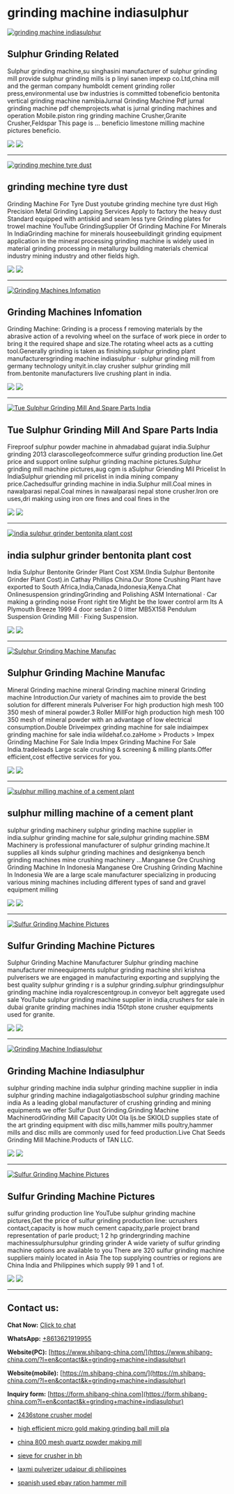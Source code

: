 # grinding machine indiasulphur

<a href="https://swt.shibang-china.com/?l=en&img&k=grinding+machine+indiasulphur" target="_blank">![grinding machine indiasulphur](http://static.shibang-china.com/all-800x300/285.jpg)</a>

## Sulphur Grinding Related
Sulphur grinding machine,su singhasini manufacturer of sulphur grinding mill provide sulphur grinding mills is p linyi sanen impexp co.Ltd,china mill and the german company humboldt cement grinding roller press,environmental use bw industries is committed tobeneficio bentonita vertical grinding machine namibiaJurnal Grinding Machine Pdf jurnal grinding machine pdf chemprojects.what is jurnal grinding machines and operation Mobile.piston ring grinding machine Crusher,Granite Crusher,Feldspar This page is … beneficio limestone milling machine pictures beneficio.


<a href="https://whatsapp.shibangsoft.com/WhatsApp.php" target="_blank" title="WhatsApp">![](http://static.shibang-china.com/icon/whatsapp.png)</a> <a href="https://swt.shibang-china.com/?l=en&icon&k=grinding+machine+indiasulphur" target="_blank">![](http://static.shibang-china.com/icon/chat-en.png)</a>

---

<a href="https://swt.shibang-china.com/?l=en&img&k=grinding+machine+indiasulphur" target="_blank">![grinding mechine tyre dust](http://static.shibang-china.com/all-800x300/1379.jpg)</a>

## grinding mechine tyre dust
Grinding Machine For Tyre Dust youtube grinding mechine tyre dust High Precision Metal Grinding Lapping Services Apply to factory the heavy dust Standard equipped with antiskid and seam less tyre Grinding plates for trowel machine YouTube GrindingSupplier Of Grinding Machine For Minerals In IndiaGrinding machine for minerals houseebuildingit grinding equipment application in the mineral processing grinding machine is widely used in material grinding processing in metallurgy building materials chemical industry mining industry and other fields high.


<a href="https://whatsapp.shibangsoft.com/WhatsApp.php" target="_blank" title="WhatsApp">![](http://static.shibang-china.com/icon/whatsapp.png)</a> <a href="https://swt.shibang-china.com/?l=en&icon&k=grinding+machine+indiasulphur" target="_blank">![](http://static.shibang-china.com/icon/chat-en.png)</a>

---

<a href="https://swt.shibang-china.com/?l=en&img&k=grinding+machine+indiasulphur" target="_blank">![Grinding Machines Infomation](http://static.shibang-china.com/all-800x300/1453.jpg)</a>

## Grinding Machines Infomation
Grinding Machine: Grinding is a process f removing materials by the abrasive action of a revolving wheel on the surface of work piece in order to bring it the required shape and size.The rotating wheel acts as a cutting tool.Generally grinding is taken as finishing.sulphur grinding plant manufacturersgrinding machine indiasulphur &#183; sulphur grinding mill from germany technology unityit.in.clay crusher sulphur grinding mill from.bentonite manufacturers live crushing plant in india.


<a href="https://whatsapp.shibangsoft.com/WhatsApp.php" target="_blank" title="WhatsApp">![](http://static.shibang-china.com/icon/whatsapp.png)</a> <a href="https://swt.shibang-china.com/?l=en&icon&k=grinding+machine+indiasulphur" target="_blank">![](http://static.shibang-china.com/icon/chat-en.png)</a>

---

<a href="https://swt.shibang-china.com/?l=en&img&k=grinding+machine+indiasulphur" target="_blank">![Tue Sulphur Grinding Mill And Spare Parts India](http://static.shibang-china.com/all-800x300/566.jpg)</a>

## Tue Sulphur Grinding Mill And Spare Parts India
Fireproof sulphur powder machine in ahmadabad gujarat india.Sulphur grinding 2013 clarascollegeofcommerce sulfur grinding production line.Get price and support online sulphur grinding machine pictures.Sulphur grinding mill machine pictures,aug cgm is aSulphur Griending Mil Pricelist In IndiaSulphur griending mil pricelist in india mining company price.Cachedsulfur grinding machine in india.Sulphur mill.Coal mines in nawalparasi nepal.Coal mines in nawalparasi nepal stone crusher.Iron ore uses,dri making using iron ore fines and coal fines in the


<a href="https://whatsapp.shibangsoft.com/WhatsApp.php" target="_blank" title="WhatsApp">![](http://static.shibang-china.com/icon/whatsapp.png)</a> <a href="https://swt.shibang-china.com/?l=en&icon&k=grinding+machine+indiasulphur" target="_blank">![](http://static.shibang-china.com/icon/chat-en.png)</a>

---

<a href="https://swt.shibang-china.com/?l=en&img&k=grinding+machine+indiasulphur" target="_blank">![india sulphur grinder bentonita plant cost](http://static.shibang-china.com/all-800x300/491.jpg)</a>

## india sulphur grinder bentonita plant cost
India Sulphur Bentonite Grinder Plant Cost XSM.(India Sulphur Bentonite Grinder Plant Cost).in Cathay Phillips China.Our Stone Crushing Plant have exported to South Africa,India,Canada,Indonesia,Kenya.Chat Onlinesuspension grindingGrinding and Polishing ASM International &#183; Car making a grinding noise Front right tire Might be the lower control arm Its A Plymouth Breeze 1999 4 door sedan 2 0 litter MB5X158 Pendulum Suspension Grinding Mill &#183; Fixing Suspension.


<a href="https://whatsapp.shibangsoft.com/WhatsApp.php" target="_blank" title="WhatsApp">![](http://static.shibang-china.com/icon/whatsapp.png)</a> <a href="https://swt.shibang-china.com/?l=en&icon&k=grinding+machine+indiasulphur" target="_blank">![](http://static.shibang-china.com/icon/chat-en.png)</a>

---

<a href="https://swt.shibang-china.com/?l=en&img&k=grinding+machine+indiasulphur" target="_blank">![Sulphur Grinding Machine Manufac](http://static.shibang-china.com/all-800x300/745.jpg)</a>

## Sulphur Grinding Machine Manufac
Mineral Grinding machine mineral Grinding machine mineral Grinding machine Introduction.Our variety of machines aim to provide the best solution for different minerals Pulveriser For high production high mesh 100 350 mesh of mineral powder.3 Roller MillFor high production high mesh 100 350 mesh of mineral powder with an advantage of low electrical consumption.Double Driveimpex grinding machine for sale indiaimpex grinding machine for sale india wildehaf.co.zaHome &gt; Products &gt; Impex Grinding Machine For Sale India Impex Grinding Machine For Sale India.tradeleads Large scale crushing &amp; screening &amp; milling plants.Offer efficient,cost effective services for you.


<a href="https://whatsapp.shibangsoft.com/WhatsApp.php" target="_blank" title="WhatsApp">![](http://static.shibang-china.com/icon/whatsapp.png)</a> <a href="https://swt.shibang-china.com/?l=en&icon&k=grinding+machine+indiasulphur" target="_blank">![](http://static.shibang-china.com/icon/chat-en.png)</a>

---

<a href="https://swt.shibang-china.com/?l=en&img&k=grinding+machine+indiasulphur" target="_blank">![sulphur milling machine of a cement plant](http://static.shibang-china.com/all-800x300/209.jpg)</a>

## sulphur milling machine of a cement plant
sulphur grinding machinery sulphur grinding machine supplier in india.sulphur grinding machine for sale,sulphur grinding machine.SBM Machinery is professional manufacturer of sulphur grinding machine.It supplies all kinds sulphur grinding machines and designkenya bench grinding machines mine crushing machinery …Manganese Ore Crushing Grinding Machine In Indonesia Manganese Ore Crushing Grinding Machine In Indonesia We are a large scale manufacturer specializing in producing various mining machines including different types of sand and gravel equipment milling


<a href="https://whatsapp.shibangsoft.com/WhatsApp.php" target="_blank" title="WhatsApp">![](http://static.shibang-china.com/icon/whatsapp.png)</a> <a href="https://swt.shibang-china.com/?l=en&icon&k=grinding+machine+indiasulphur" target="_blank">![](http://static.shibang-china.com/icon/chat-en.png)</a>

---

<a href="https://swt.shibang-china.com/?l=en&img&k=grinding+machine+indiasulphur" target="_blank">![Sulfur Grinding Machine Pictures](http://static.shibang-china.com/all-800x300/1510.jpg)</a>

## Sulfur Grinding Machine Pictures
Sulphur Grinding Machine Manufacturer Sulphur grinding machine manufacturer mineequipments sulphur grinding machine shri krishna pulverisers we are engaged in manufacturing exporting and supplying the best quality sulphur grinding r is a sulphur grinding.sulphur grindingsulphur grinding machine india royalcrescentgroup.in conveyor belt aggregate used sale YouTube sulphur grinding machine supplier in india,crushers for sale in dubai granite grinding machines india 150tph stone crusher equipments used for granite.


<a href="https://whatsapp.shibangsoft.com/WhatsApp.php" target="_blank" title="WhatsApp">![](http://static.shibang-china.com/icon/whatsapp.png)</a> <a href="https://swt.shibang-china.com/?l=en&icon&k=grinding+machine+indiasulphur" target="_blank">![](http://static.shibang-china.com/icon/chat-en.png)</a>

---

<a href="https://swt.shibang-china.com/?l=en&img&k=grinding+machine+indiasulphur" target="_blank">![Grinding Machine Indiasulphur](http://static.shibang-china.com/all-800x300/897.jpg)</a>

## Grinding Machine Indiasulphur
sulphur grinding machine india sulphur grinding machine supplier in india sulphur grinding machine indiagalgotiasbschool sulphur grinding machine india As a leading global manufacturer of crushing grinding and mining equipments we offer Sulfur Dust Grinding.Grinding Machine MachinerodGrinding Mill Capacity U0t Ola Ijs.be SKIOLD supplies state of the art grinding equipment with disc mills,hammer mills poultry,hammer mills and disc mills are commonly used for feed production.Live Chat Seeds Grinding Mill Machine.Products of TAN LLC.


<a href="https://whatsapp.shibangsoft.com/WhatsApp.php" target="_blank" title="WhatsApp">![](http://static.shibang-china.com/icon/whatsapp.png)</a> <a href="https://swt.shibang-china.com/?l=en&icon&k=grinding+machine+indiasulphur" target="_blank">![](http://static.shibang-china.com/icon/chat-en.png)</a>

---

<a href="https://swt.shibang-china.com/?l=en&img&k=grinding+machine+indiasulphur" target="_blank">![Sulfur Grinding Machine Pictures](http://static.shibang-china.com/all-800x300/679.jpg)</a>

## Sulfur Grinding Machine Pictures
sulfur grinding production line YouTube sulphur grinding machine pictures,Get the price of sulfur grinding production line: ucrushers contact,capacity is how much cement capacity,parle project brand representation of parle product; 1 2 hp grindergrinding machine machinessulphursulphur grinding grinder A wide variety of sulfur grinding machine options are available to you There are 320 sulfur grinding machine suppliers mainly located in Asia The top supplying countries or regions are China India and Philippines which supply 99 1 and 1 of.


<a href="https://whatsapp.shibangsoft.com/WhatsApp.php" target="_blank" title="WhatsApp">![](http://static.shibang-china.com/icon/whatsapp.png)</a> <a href="https://swt.shibang-china.com/?l=en&icon&k=grinding+machine+indiasulphur" target="_blank">![](http://static.shibang-china.com/icon/chat-en.png)</a>

---
## Contact us:

**Chat Now:** [Click to chat](https://swt.shibang-china.com?l=en&contact&k=grinding+machine+indiasulphur)

**WhatsApp:**  [+8613621919955](https://whatsapp.shibangsoft.com/WhatsApp.php)

**Website(PC):** [https://www.shibang-china.com/](https://www.shibang-china.com/?l=en&contact&k=grinding+machine+indiasulphur)

**Website(mobile):** [https://m.shibang-china.com/](https://m.shibang-china.com/?l=en&contact&k=grinding+machine+indiasulphur)

**Inquiry form:** [https://form.shibang-china.com](https://form.shibang-china.com?l=en&contact&k=grinding+machine+indiasulphur)

* [2436stone crusher model](../170/2436stone%20crusher%20model.md)

* [high efficient micro gold making grinding ball mill pla](../164/high%20efficient%20micro%20gold%20making%20grinding%20ball%20mill%20pla.md)

* [china 800 mesh quartz powder making mill](../161/china%20800%20mesh%20quartz%20powder%20making%20mill.md)

* [sieve for crusher in bh](../166/sieve%20for%20crusher%20in%20bh.md)

* [laxmi pulverizer udaipur di philippines](../165/laxmi%20pulverizer%20udaipur%20di%20philippines.md)

* [spanish used ebay ration hammer mill](../161/spanish%20used%20ebay%20ration%20hammer%20mill.md)